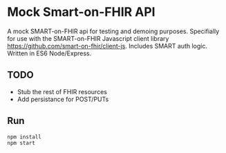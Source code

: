 # Mock Smart-on-FHIR API
A mock SMART-on-FHIR api for testing and demoing purposes. Specifially for use with the
SMART-on-FHIR Javascript client library https://github.com/smart-on-fhir/client-js. Includes SMART auth logic.  Written in ES6
Node/Express.

## TODO
* Stub the rest of FHIR resources
* Add persistance for POST/PUTs

## Run
```
npm install
npm start
```
